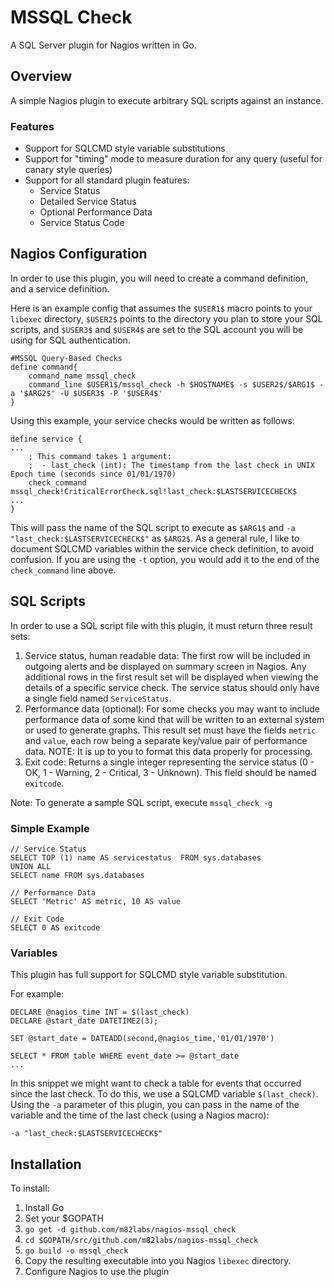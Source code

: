 # MSSQL Check
A SQL Server plugin for Nagios written in Go.

## Overview
A simple Nagios plugin to execute arbitrary SQL scripts against an instance.

### Features

- Support for SQLCMD style variable substitutions
- Support for "timing" mode to measure duration for any query (useful for canary style queries)
- Support for all standard plugin features:
  - Service Status
  - Detailed Service Status
  - Optional Performance Data
  - Service Status Code

## Nagios Configuration
In order to use this plugin, you will need to create a command definition, and a service definition.

Here is an example config that assumes the `$USER1$` macro points to your `libexec` directory, `$USER2$` points to the directory you plan to store your SQL scripts, and `$USER3$` and `$USER4$` are set to the SQL account you will be using for SQL authentication.

```
#MSSQL Query-Based Checks
define command{
    command_name mssql_check
    command_line $USER1$/mssql_check -h $HOSTNAME$ -s $USER2$/$ARG1$ -a '$ARG2$' -U $USER3$ -P '$USER4$'
}
```

Using this example, your service checks would be written as follows:
```
define service {
...
    ; This command takes 1 argument:
    ;  - last_check (int): The timestamp from the last check in UNIX Epoch time (seconds since 01/01/1970)
    check_command mssql_check!CriticalErrorCheck.sql!last_check:$LASTSERVICECHECK$
...
}
```

This will pass the name of the SQL script to execute as `$ARG1$` and `-a "last_check:$LASTSERVICECHECK$"` as `$ARG2$`. As a general rule, I like to document SQLCMD variables within the service check definition, to avoid confusion. If you are using the `-t` option, you would add it to the end of the `check_command` line above.

## SQL Scripts
In order to use a SQL script file with this plugin, it must return three result sets:

1. Service status, human readable data: The first row will be included in outgoing alerts and be displayed on summary screen in Nagios. Any additional rows in the first result set will be displayed when viewing the details of a specific service check. The service status should only have a single field named `ServiceStatus`.
1. Performance data (optional): For some checks you may want to include performance data of some kind that will be written to an external system or used to generate graphs. This result set must have the fields `metric` and `value`, each row being a separate key/value pair of performance data. NOTE: It is up to you to format this data properly for processing.
1. Exit code: Returns a single integer representing the service status (0 - OK, 1 - Warning, 2 - Critical, 3 - Unknown). This field should be named `exitcode`.

Note: To generate a sample SQL script, execute `mssql_check -g`

### Simple Example
```
// Service Status
SELECT TOP (1) name AS servicestatus  FROM sys.databases
UNION ALL
SELECT name FROM sys.databases

// Performance Data
SELECT 'Metric' AS metric, 10 AS value

// Exit Code
SELECT 0 AS exitcode
```

### Variables
This plugin has full support for SQLCMD style variable substitution. 

For example:
```
DECLARE	@nagios_time INT = $(last_check)
DECLARE @start_date DATETIME2(3);

SET @start_date = DATEADD(second,@nagios_time,'01/01/1970')

SELECT * FROM table WHERE event_date >= @start_date
...
```

In this snippet we might want to check a table for events that occurred since the last check. To do this, we use a SQLCMD variable `$(last_check)`. Using the `-a` parameter of this plugin, you can pass in the name of the variable and the time of the last check (using a Nagios macro): 
```
-a "last_check:$LASTSERVICECHECK$"
```

## Installation
To install:

1. Install Go
1. Set your $GOPATH
1. `go get -d github.com/m82labs/nagios-mssql_check`
1. `cd $GOPATH/src/github.com/m82labs/nagios-mssql_check`
1. `go build -o mssql_check`
1. Copy the resulting executable into you Nagios `libexec` directory.
1. Configure Nagios to use the plugin
